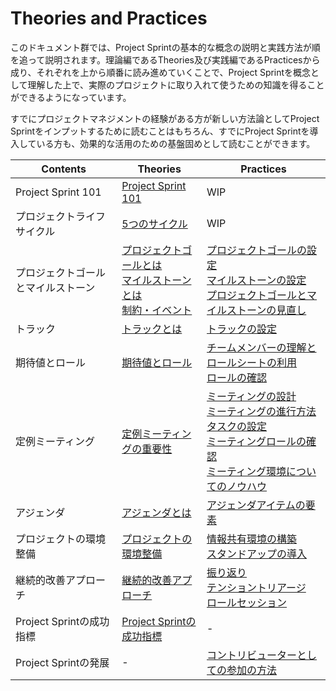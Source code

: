 # Theories and Practices

このドキュメント群では、Project Sprintの基本的な概念の説明と実践方法が順を追って説明されます。理論編であるTheories及び実践編であるPracticesから成り、それぞれを上から順番に読み進めていくことで、Project Sprintを概念として理解した上で、実際のプロジェクトに取り入れて使うための知識を得ることができるようになっています。

すでにプロジェクトマネジメントの経験がある方が新しい方法論としてProject Sprintをインプットするために読むことはもちろん、すでにProject Sprintを導入している方も、効果的な活用のための基盤固めとして読むことができます。

|  Contents  |  Theories  | Practices  |
| ---- | ---- | ---- |
|  Project Sprint 101  |  [Project Sprint 101](101.md)  |WIP |
|  プロジェクトライフサイクル  |  [5つのサイクル](project_lifecycle.md)  |  WIP  |
|  プロジェクトゴールとマイルストーン  |  [プロジェクトゴールとは](project_goals.md)<BR>[マイルストーンとは](milestones.md)<BR>[制約・イベント](restrictions.md)  |  [プロジェクトゴールの設定](../practices/project_goals.md)<BR>  [マイルストーンの設定](../practices/milestones.md)  <BR>[プロジェクトゴールとマイルストーンの見直し](../practices/reviewing_project_goals_and_milestones.md) |
|  トラック  |  [トラックとは](tracks.md)  |  [トラックの設定](../practices/tracks.md)  |
|  期待値とロール  | [期待値とロール](rolls.md)  | [チームメンバーの理解とロールシートの利用](../practices/rolls.md)<BR>[ロールの確認](../practices/reviewing_rolls.md)  |
|  定例ミーティング  | [定例ミーティングの重要性](meetings.md) | [ミーティングの設計](../practices/meetings.md)<BR>[ミーティングの進行方法](../practices/holding_meetings.md)<BR>[タスクの設定](../practices/tasks.md)<BR>[ミーティングロールの確認](../practices/meeting_rolls.md)<BR>[ミーティング環境についてのノウハウ](../practices/meeting_environments.md)  |
|  アジェンダ  | [アジェンダとは](agenda.md)  | [アジェンダアイテムの要素](../practices/agenda.md)  |
|  プロジェクトの環境整備  | [プロジェクトの環境整備](project_environments.md)  | [情報共有環境の構築](../practices/project_environments.md) <BR>[スタンドアップの導入](../practices/stand-up_meetings.md) |
|  継続的改善アプローチ  |  [継続的改善アプローチ](continuous_improvement_approach.md)  |  [振り返り](../practices/looking_back.md)<BR>[テンショントリアージ](../practices/tension_triage.md)<BR>[ロールセッション](../practices/role_session.md)  |
|  Project Sprintの成功指標  |  [Project Sprintの成功指標](success_metrics.md)  |  -  |
|  Project Sprintの発展  |  -  |  [コントリビューターとしての参加の方法](../../../contributing.md)  |
